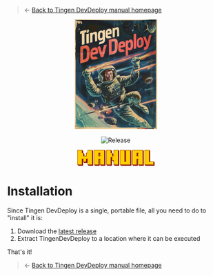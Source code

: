 <!-- u250611 -->

> &larr; [Back to Tingen DevDeploy manual homepage](README.md)

<div align="center">

  ![logo](https://github.com/spectrum-health-systems/tingen-dev-deploy/blob/main/.github/image/logo/tngndvdp-194x254.png)

  ![Release](https://img.shields.io/badge/release-v2.2-teal)

  ![Manual](https://github.com/APrettyCoolProgram/aprettycoolprogram/blob/main/profile/pub/other/manual.png)

</div>

# Installation

Since Tingen DevDeploy is a single, portable file, all you need to do to "install" it is:

1. Download the [latest release](https://github.com/spectrum-health-systems/tingen-dev-deploy/releases)
2. Extract TingenDevDeploy to a location where it can be executed

That's it!

> &larr; [Back to Tingen DevDeploy manual homepage](README.md)
